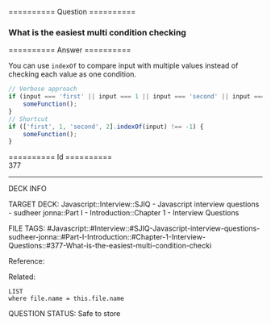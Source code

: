 ========== Question ==========  

### What is the easiest multi condition checking  

========== Answer ==========  

You can use `indexOf` to compare input with multiple values instead of checking each value as one condition.

```javascript
// Verbose approach
if (input === 'first' || input === 1 || input === 'second' || input === 2) {
    someFunction();
}
// Shortcut
if (['first', 1, 'second', 2].indexOf(input) !== -1) {
    someFunction();
}
```

========== Id ==========  
377

---

DECK INFO

TARGET DECK: Javascript::Interview::SJIQ - Javascript interview questions - sudheer jonna::Part I - Introduction::Chapter 1 - Interview Questions

FILE TAGS: #Javascript::#Interview::#SJIQ-Javascript-interview-questions-sudheer-jonna::#Part-I-Introduction::#Chapter-1-Interview-Questions::#377-What-is-the-easiest-multi-condition-checki

Reference:

Related:

```dataview
LIST
where file.name = this.file.name
```

QUESTION STATUS: Safe to store
